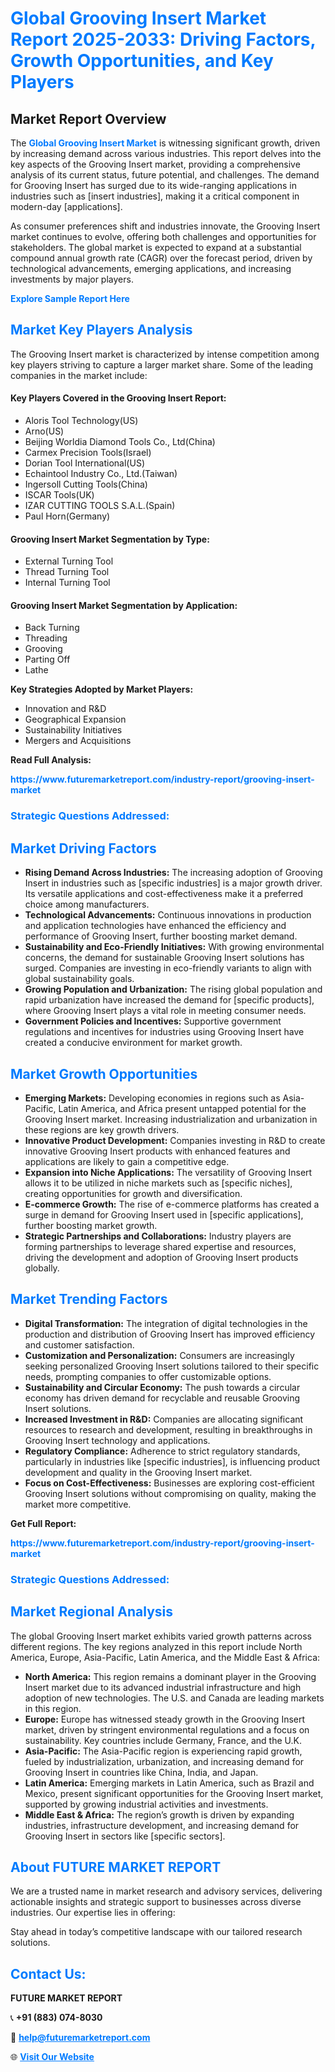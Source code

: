 <h1 style="color: #007BFF;">Global Grooving Insert Market Report 2025-2033: Driving Factors, Growth Opportunities, and Key Players</h1>

<section id="overview">
<h2>Market Report Overview</h2>
<p>The <a href="https://www.futuremarketreport.com/industry-report/grooving-insert-market" style="color: #007BFF; text-decoration: none;"><strong>Global Grooving Insert Market</strong></a> is witnessing significant growth, driven by increasing demand across various industries. This report delves into the key aspects of the Grooving Insert market, providing a comprehensive analysis of its current status, future potential, and challenges. The demand for Grooving Insert has surged due to its wide-ranging applications in industries such as [insert industries], making it a critical component in modern-day [applications].</p>
<p>As consumer preferences shift and industries innovate, the Grooving Insert market continues to evolve, offering both challenges and opportunities for stakeholders. The global market is expected to expand at a substantial compound annual growth rate (CAGR) over the forecast period, driven by technological advancements, emerging applications, and increasing investments by major players.</p>
</section>

<section id="overview">
<p><a href="https://www.futuremarketreport.com/request-sample/reportId=106109" style="color: #007BFF; text-decoration: none;"><strong>Explore Sample Report Here</strong></a></p>
</section>

<section id="key-players">
<h2 style="color: #007BFF;">Market Key Players Analysis</h2>
<p>The Grooving Insert market is characterized by intense competition among key players striving to capture a larger market share. Some of the leading companies in the market include:</p>
<h4>Key Players Covered in the Grooving Insert Report:</h4>
<ul><li>Aloris Tool Technology(US)</li><li>Arno(US)</li><li>Beijing Worldia Diamond Tools Co., Ltd(China)</li><li>Carmex Precision Tools(Israel)</li><li>Dorian Tool International(US)</li><li>Echaintool Industry Co., Ltd.(Taiwan)</li><li>Ingersoll Cutting Tools(China)</li><li>ISCAR Tools(UK)</li><li>IZAR CUTTING TOOLS S.A.L.(Spain)</li><li>Paul Horn(Germany)</li></ul>
<h4>Grooving Insert Market Segmentation by Type:</h4>
<ul><li>External Turning Tool</li><li>Thread Turning Tool</li><li>Internal Turning Tool</li></ul>

<h4>Grooving Insert Market Segmentation by Application:</h4>
<ul><li>Back Turning</li><li>Threading</li><li>Grooving</li><li>Parting Off</li><li>Lathe</li></ul>
<p><strong>Key Strategies Adopted by Market Players:</strong></p>
<ul>
<li>Innovation and R&D</li>
<li>Geographical Expansion</li>
<li>Sustainability Initiatives</li>
<li>Mergers and Acquisitions</li>
</ul>
</section>

<section>
<p><strong>Read Full Analysis: </strong></p><a href="https://www.futuremarketreport.com/industry-report/grooving-insert-market" style="color: #007BFF; text-decoration: none;"><strong>https://www.futuremarketreport.com/industry-report/grooving-insert-market</strong></a>
<h3 style="color: #007BFF;">Strategic Questions Addressed:</h3>
</section>

<section id="driving-factors">
<h2 style="color: #007BFF;">Market Driving Factors</h2>
<ul>
<li><strong>Rising Demand Across Industries:</strong> The increasing adoption of Grooving Insert in industries such as [specific industries] is a major growth driver. Its versatile applications and cost-effectiveness make it a preferred choice among manufacturers.</li>
<li><strong>Technological Advancements:</strong> Continuous innovations in production and application technologies have enhanced the efficiency and performance of Grooving Insert, further boosting market demand.</li>
<li><strong>Sustainability and Eco-Friendly Initiatives:</strong> With growing environmental concerns, the demand for sustainable Grooving Insert solutions has surged. Companies are investing in eco-friendly variants to align with global sustainability goals.</li>
<li><strong>Growing Population and Urbanization:</strong> The rising global population and rapid urbanization have increased the demand for [specific products], where Grooving Insert plays a vital role in meeting consumer needs.</li>
<li><strong>Government Policies and Incentives:</strong> Supportive government regulations and incentives for industries using Grooving Insert have created a conducive environment for market growth.</li>
</ul>
</section>

<section id="growth-opportunities">
<h2 style="color: #007BFF;">Market Growth Opportunities</h2>
<ul>
<li><strong>Emerging Markets:</strong> Developing economies in regions such as Asia-Pacific, Latin America, and Africa present untapped potential for the Grooving Insert market. Increasing industrialization and urbanization in these regions are key growth drivers.</li>
<li><strong>Innovative Product Development:</strong> Companies investing in R&D to create innovative Grooving Insert products with enhanced features and applications are likely to gain a competitive edge.</li>
<li><strong>Expansion into Niche Applications:</strong> The versatility of Grooving Insert allows it to be utilized in niche markets such as [specific niches], creating opportunities for growth and diversification.</li>
<li><strong>E-commerce Growth:</strong> The rise of e-commerce platforms has created a surge in demand for Grooving Insert used in [specific applications], further boosting market growth.</li>
<li><strong>Strategic Partnerships and Collaborations:</strong> Industry players are forming partnerships to leverage shared expertise and resources, driving the development and adoption of Grooving Insert products globally.</li>
</ul>
</section>

<section id="trending-factors">
<h2 style="color: #007BFF;">Market Trending Factors</h2>
<ul>
<li><strong>Digital Transformation:</strong> The integration of digital technologies in the production and distribution of Grooving Insert has improved efficiency and customer satisfaction.</li>
<li><strong>Customization and Personalization:</strong> Consumers are increasingly seeking personalized Grooving Insert solutions tailored to their specific needs, prompting companies to offer customizable options.</li>
<li><strong>Sustainability and Circular Economy:</strong> The push towards a circular economy has driven demand for recyclable and reusable Grooving Insert solutions.</li>
<li><strong>Increased Investment in R&D:</strong> Companies are allocating significant resources to research and development, resulting in breakthroughs in Grooving Insert technology and applications.</li>
<li><strong>Regulatory Compliance:</strong> Adherence to strict regulatory standards, particularly in industries like [specific industries], is influencing product development and quality in the Grooving Insert market.</li>
<li><strong>Focus on Cost-Effectiveness:</strong> Businesses are exploring cost-efficient Grooving Insert solutions without compromising on quality, making the market more competitive.</li>
</ul>
</section>

<section>
<p><strong>Get Full Report: </strong></p><a href="https://www.futuremarketreport.com/industry-report/grooving-insert-market" style="color: #007BFF; text-decoration: none;"><strong>https://www.futuremarketreport.com/industry-report/grooving-insert-market</strong></a>
<h3 style="color: #007BFF;">Strategic Questions Addressed:</h3>
</section>


<section id="regional-analysis">
<h2 style="color: #007BFF;">Market Regional Analysis</h2>
<p>The global Grooving Insert market exhibits varied growth patterns across different regions. The key regions analyzed in this report include North America, Europe, Asia-Pacific, Latin America, and the Middle East & Africa:</p>
<ul>
<li><strong>North America:</strong> This region remains a dominant player in the Grooving Insert market due to its advanced industrial infrastructure and high adoption of new technologies. The U.S. and Canada are leading markets in this region.</li>
<li><strong>Europe:</strong> Europe has witnessed steady growth in the Grooving Insert market, driven by stringent environmental regulations and a focus on sustainability. Key countries include Germany, France, and the U.K.</li>
<li><strong>Asia-Pacific:</strong> The Asia-Pacific region is experiencing rapid growth, fueled by industrialization, urbanization, and increasing demand for Grooving Insert in countries like China, India, and Japan.</li>
<li><strong>Latin America:</strong> Emerging markets in Latin America, such as Brazil and Mexico, present significant opportunities for the Grooving Insert market, supported by growing industrial activities and investments.</li>
<li><strong>Middle East & Africa:</strong> The region’s growth is driven by expanding industries, infrastructure development, and increasing demand for Grooving Insert in sectors like [specific sectors].</li>
</ul>
</section>

<footer>
<h2 style="color: #007BFF;">About FUTURE MARKET REPORT</h2>
<p>We are a trusted name in market research and advisory services, delivering actionable insights and strategic support to businesses across diverse industries. Our expertise lies in offering:</p>

<p>Stay ahead in today’s competitive landscape with our tailored research solutions.</p>

<h2 style="color: #007BFF;">Contact Us:</h2>
<p><strong>FUTURE MARKET REPORT</strong></p>
<p>📞 <strong>+91 (883) 074-8030</strong></p>
<p>📧 <strong><a href="mailto:help@futuremarketreport.com" style="color: #007BFF;">help@futuremarketreport.com</a></strong></p>
<p>🌐 <strong><a href="https://www.futuremarketreport.com/" style="color: #007BFF;">Visit Our Website</a></strong></p>
</footer>